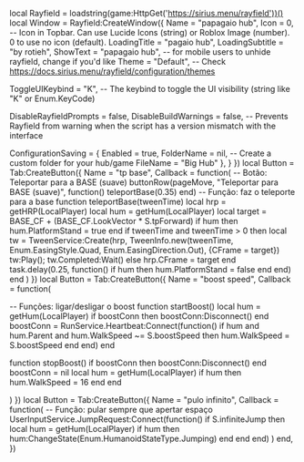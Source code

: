 local Rayfield = loadstring(game:HttpGet('https://sirius.menu/rayfield'))()
local Window = Rayfield:CreateWindow({
   Name = "papagaio hub",
   Icon = 0, -- Icon in Topbar. Can use Lucide Icons (string) or Roblox Image (number). 0 to use no icon (default).
   LoadingTitle = "pagaio hub",
   LoadingSubtitle = "by rotieh",
   ShowText = "papagaio hub", -- for mobile users to unhide rayfield, change if you'd like
   Theme = "Default", -- Check https://docs.sirius.menu/rayfield/configuration/themes

   ToggleUIKeybind = "K", -- The keybind to toggle the UI visibility (string like "K" or Enum.KeyCode)

   DisableRayfieldPrompts = false,
   DisableBuildWarnings = false, -- Prevents Rayfield from warning when the script has a version mismatch with the interface

   ConfigurationSaving = {
      Enabled = true,
      FolderName = nil, -- Create a custom folder for your hub/game
      FileName = "Big Hub"
   },
   }
})
local Button = Tab:CreateButton({
   Name = "tp base",
   Callback = function(
   -- Botão: Teleportar para a BASE (suave)
buttonRow(pageMove, "Teleportar para BASE (suave)", function()
	teleportBase(0.35)
end)
-- Função: faz o teleporte para a base
function teleportBase(tweenTime)
	local hrp = getHRP(LocalPlayer)
	local hum = getHum(LocalPlayer)
	local target = BASE_CF + (BASE_CF.LookVector * S.tpForward)
	if hum then hum.PlatformStand = true end
	if tweenTime and tweenTime > 0 then
		local tw = TweenService:Create(hrp, TweenInfo.new(tweenTime, Enum.EasingStyle.Quad, Enum.EasingDirection.Out), {CFrame = target})
		tw:Play(); tw.Completed:Wait()
	else
		hrp.CFrame = target
	end
	task.delay(0.25, function() if hum then hum.PlatformStand = false end end)
end
   )
})
local Button = Tab:CreateButton({
   Name = "boost speed",
   Callback = function(

-- Funções: ligar/desligar o boost
function startBoost()
	local hum = getHum(LocalPlayer)
	if boostConn then boostConn:Disconnect() end
	boostConn = RunService.Heartbeat:Connect(function()
		if hum and hum.Parent and hum.WalkSpeed ~= S.boostSpeed then
			hum.WalkSpeed = S.boostSpeed
		end
	end)
end

function stopBoost()
	if boostConn then boostConn:Disconnect() end
	boostConn = nil
	local hum = getHum(LocalPlayer)
	if hum then hum.WalkSpeed = 16 end
end

   )
})
local Button = Tab:CreateButton({
   Name = "pulo infinito",
   Callback = function(
   -- Função: pular sempre que apertar espaço
UserInputService.JumpRequest:Connect(function()
	if S.infiniteJump then
		local hum = getHum(LocalPlayer)
		if hum then hum:ChangeState(Enum.HumanoidStateType.Jumping) end
	end
end)
   )
   end,
})
